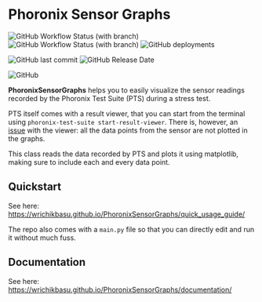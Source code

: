 # Phoronix Sensor Graphs

![GitHub Workflow Status (with branch)](https://img.shields.io/github/actions/workflow/status/WrichikBasu/PhoronixSensorGraphs/mkdocs_build_upload_ci.yml?branch=main&label=mkdocs%20build&style=plastic)
![GitHub Workflow Status (with branch)](https://img.shields.io/github/actions/workflow/status/WrichikBasu/PhoronixSensorGraphs/deploy_gh-pages.yml?branch=main&label=push%20to%20gh-pages&style=plastic)
![GitHub deployments](https://img.shields.io/github/deployments/WrichikBasu/PhoronixSensorGraphs/github-pages?label=deploy%20to%20Github%20Pages)

![GitHub last commit](https://img.shields.io/github/last-commit/WrichikBasu/PhoronixSensorGraphs)
![GitHub Release Date](https://img.shields.io/github/release-date/WrichikBasu/PhoronixSensorGraphs)

![GitHub](https://img.shields.io/github/license/WrichikBasu/PhoronixSensorGraphs?label=licence)

**PhoronixSensorGraphs** helps you to easily visualize the sensor readings recorded by the Phoronix Test Suite (PTS) during a stress test.

PTS itself comes with a result viewer, that you can start from the terminal using `phoronix-test-suite start-result-viewer`. There is, however, an [issue](https://github.com/phoronix-test-suite/phoronix-test-suite/issues/509) with the viewer: all the data points from the sensor are not plotted in the graphs.

This class reads the data recorded by PTS and plots it using matplotlib, making sure to include each and every data point.

## Quickstart

See here: https://wrichikbasu.github.io/PhoronixSensorGraphs/quick_usage_guide/

The repo also comes with a `main.py` file so that you can directly edit and run it without much fuss.

## Documentation

See here: https://wrichikbasu.github.io/PhoronixSensorGraphs/documentation/

